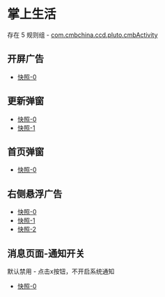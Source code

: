 # 掌上生活

存在 5 规则组 - [com.cmbchina.ccd.pluto.cmbActivity](/src/apps/com.cmbchina.ccd.pluto.cmbActivity.ts)

## 开屏广告

- [快照-0](https://gkd-kit.gitee.io/import/12647186)

## 更新弹窗

- [快照-0](https://gkd-kit.gitee.io/import/12647025)
- [快照-1](https://i.gkd.li/import/12727203)

## 首页弹窗

- [快照-0](https://gkd-kit.gitee.io/import/12647000)

## 右侧悬浮广告

- [快照-0](https://gkd-kit.gitee.io/import/12647039)
- [快照-1](https://gkd-kit.gitee.io/import/12647052)
- [快照-2](https://gkd-kit.gitee.io/import/12647127)

## 消息页面-通知开关

默认禁用 - 点击x按钮，不开启系统通知

- [快照-0](https://gkd-kit.gitee.io/import/12647068)
